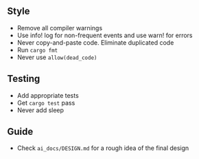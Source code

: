 ## Style

- Remove all compiler warnings
- Use info! log for non-frequent events and use warn! for errors
- Never copy-and-paste code. Eliminate duplicated code
- Run `cargo fmt`
- Never use `allow(dead_code)`

## Testing

- Add appropriate tests
- Get `cargo test` pass
- Never add sleep

## Guide

- Check `ai_docs/DESIGN.md` for a rough idea of the final design
